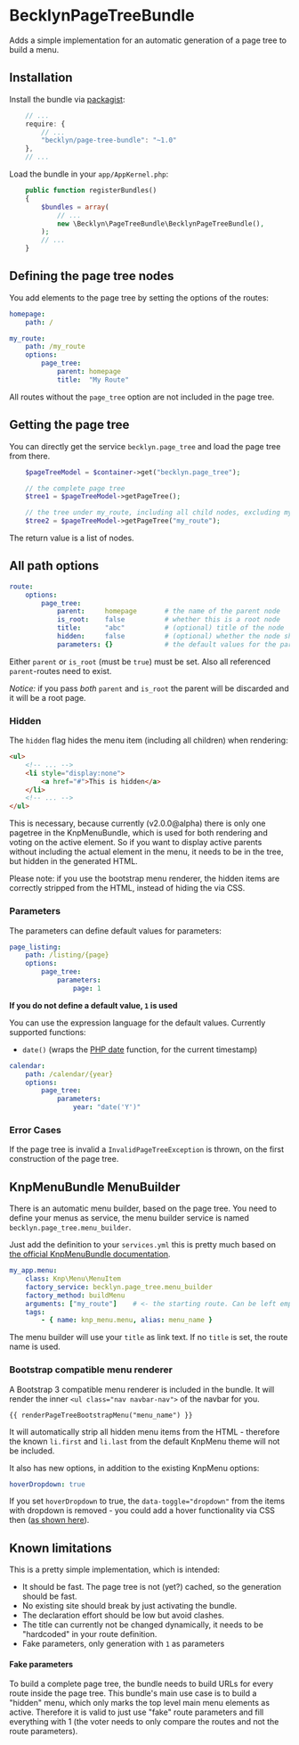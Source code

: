 BecklynPageTreeBundle
=====================

Adds a simple implementation for an automatic generation of a page tree to build a menu.


## Installation

Install the bundle via [packagist](https://packagist.org/packages/becklyn/page-tree-bundle):

```javascript
    // ...
    require: {
        // ...
        "becklyn/page-tree-bundle": "~1.0"
    },
    // ...
```

Load the bundle in your `app/AppKernel.php`:

```php
    public function registerBundles()
    {
        $bundles = array(
            // ...
            new \Becklyn\PageTreeBundle\BecklynPageTreeBundle(),
        );
        // ...
    }
```


## Defining the page tree nodes
You add elements to the page tree by setting the options of the routes:

```yml
homepage:
    path: /

my_route:
    path: /my_route
    options:
        page_tree:
            parent: homepage
            title:  "My Route"
```

All routes without the `page_tree` option are not included in the page tree.


## Getting the page tree
You can directly get the service `becklyn.page_tree` and load the page tree from there.

```php
    $pageTreeModel = $container->get("becklyn.page_tree");

    // the complete page tree
    $tree1 = $pageTreeModel->getPageTree();

    // the tree under my_route, including all child nodes, excluding my_route
    $tree2 = $pageTreeModel->getPageTree("my_route");
```

The return value is a list of nodes.


## All path options

```yml
route:
    options:
        page_tree:
            parent:     homepage       # the name of the parent node
            is_root:    false          # whether this is a root node
            title:      "abc"          # (optional) title of the node
            hidden:     false          # (optional) whether the node should be hidden when rendering
            parameters: {}             # the default values for the parameters
```

Either `parent` or `is_root` (must be `true`) must be set.
Also all referenced `parent`-routes need to exist.

*Notice:* if you pass _both_ `parent` and `is_root` the parent will be discarded and it will be a root page.


### Hidden
The `hidden` flag hides the menu item (including all children) when rendering:

```html
<ul>
    <!-- ... -->
    <li style="display:none">
        <a href="#">This is hidden</a>
    </li>
    <!-- ... -->
</ul>
```

This is necessary, because currently (v2.0.0@alpha) there is only one pagetree in the KnpMenuBundle, which is used for both rendering and voting on the active element.
So if you want to display active parents without including the actual element in the menu, it needs to be in the tree, but hidden in the generated HTML.

Please note: if you use the bootstrap menu renderer, the hidden items are correctly stripped from the HTML, instead of hiding the via CSS.


### Parameters
The parameters can define default values for parameters:

```yml
page_listing:
    path: /listing/{page}
    options:
        page_tree:
            parameters:
                page: 1
```

**If you do not define a default value, `1` is used**

You can use the expression language for the default values.
Currently supported functions:
* `date()` (wraps the [PHP date](php.net/manual/en/function.date.php) function, for the current timestamp)

```yml
calendar:
    path: /calendar/{year}
    options:
        page_tree:
            parameters:
                year: "date('Y')"
```


### Error Cases
If the page tree is invalid a `InvalidPageTreeException` is thrown, on the first construction of the page tree.


## KnpMenuBundle MenuBuilder
There is an automatic menu builder, based on the page tree. You need to define your menus as service, the menu builder service is named `becklyn.page_tree.menu_builder`.

Just add the definition to your `services.yml` this is pretty much based on [the official KnpMenuBundle documentation](https://github.com/KnpLabs/KnpMenuBundle/blob/master/Resources/doc/menu_service.md).
```yml
my_app.menu:
    class: Knp\Menu\MenuItem
    factory_service: becklyn.page_tree.menu_builder
    factory_method: buildMenu
    arguments: ["my_route"]    # <- the starting route. Can be left empty (or pass null explicitly), to include the complete page tree
    tags:
        - { name: knp_menu.menu, alias: menu_name }
```

The menu builder will use your `title` as link text. If no `title` is set, the route name is used.


### Bootstrap compatible menu renderer
A Bootstrap 3 compatible menu renderer is included in the bundle.
It will render the inner `<ul class="nav navbar-nav">` of the navbar for you.

```jinja
{{ renderPageTreeBootstrapMenu("menu_name") }}
```

It will automatically strip all hidden menu items from the HTML - therefore the known `li.first` and `li.last` from the default KnpMenu theme will not be included.

It also has new options, in addition to the existing KnpMenu options:

```yaml
hoverDropdown: true
```

If you set `hoverDropdown` to true, the `data-toggle="dropdown"` from the items with dropdown is removed - you could add a hover
functionality via CSS then ([as shown here](https://gist.github.com/apfelbox/8541060#file-hover-navbar-css)).


## Known limitations
This is a pretty simple implementation, which is intended:

* It should be fast. The page tree is not (yet?) cached, so the generation should be fast.
* No existing site should break by just activating the bundle.
* The declaration effort should be low but avoid clashes.
* The title can currently not be changed dynamically, it needs to be "hardcoded" in your route definition.
* Fake parameters, only generation with `1` as parameters

#### Fake parameters
To build a complete page tree, the bundle needs to build URLs for every route inside the page tree.
This bundle's main use case is to build a "hidden" menu, which only marks the top level main menu elements as active. Therefore it is valid to just use "fake" route parameters and fill everything with 1 (the voter needs to only compare the routes and not the route parameters).

